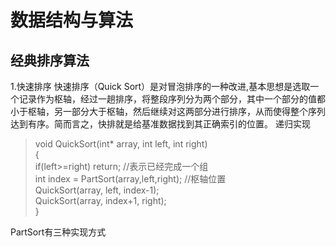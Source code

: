 #  数据结构与算法
## 经典排序算法
1.快速排序
快速排序（Quick Sort）是对冒泡排序的一种改进,基本思想是选取一个记录作为枢轴，经过一趟排序，将整段序列分为两个部分，其中一个部分的值都小于枢轴，另一部分大于枢轴，然后继续对这两部分进行排序，从而使得整个序列达到有序。简而言之，快排就是给基准数据找到其正确索引的位置。
递归实现
>void QuickSort(int* array, int left, int right)  
{  
    if(left>=right) return;  //表示已经完成一个组  
    int index = PartSort(array,left,right); //枢轴位置  
    QuickSort(array, left, index-1);  
    QuickSort(array, index+1, right);  
} 
>  
PartSort有三种实现方式
